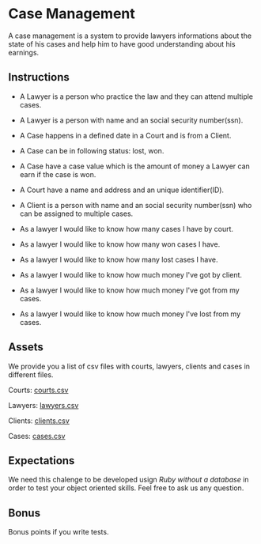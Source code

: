 # Case Management

A case management is a system to provide lawyers informations about the state of his cases and help him to have good understanding about his earnings.

## Instructions

 - A Lawyer is a person who practice the law and they can attend multiple cases.
 - A Lawyer is a person with name and an social security number(ssn).
 - A Case happens in a defined date in a Court and is from a Client.
 - A Case can be in following status: lost, won.
 - A Case have a case value which is the amount of money a Lawyer can earn if the case is won.
 - A Court have a name and address and an unique identifier(ID).
 - A Client is a person with name and an social security number(ssn) who can be assigned to multiple cases.

 - As a lawyer I would like to know how many cases I have by court.
 - As a lawyer I would like to know how many won cases I have.
 - As a lawyer I would like to know how many lost cases I have.
 - As a lawyer I would like to know how much money I've got by client.
 - As a lawyer I would like to know how much money I've got from my cases.
 - As a lawyer I would like to know how much money I've lost from my cases.


## Assets

We provide you a list of csv files with courts, lawyers, clients and cases in different files.

Courts: [courts.csv](courts.csv)

Lawyers: [lawyers.csv](lawyers.csv)

Clients: [clients.csv](clients.csv)

Cases:   [cases.csv](cases.csv)

## Expectations

We need this chalenge to be developed usign *Ruby without a database* in order to test your object oriented skills. Feel free to ask us any question.

## Bonus

Bonus points if you write tests.



